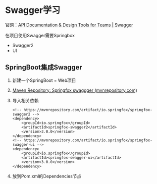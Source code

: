 # Swagger学习

官网：[API Documentation & Design Tools for Teams | Swagger](https://swagger.io/)

在项目使用Swagger需要Springbox

* Swagger2
* UI

## SpringBoot集成Swagger

1. 新建一个SpringBoot = Web项目

2. [Maven Repository: Springfox swaggger (mvnrepository.com)](https://mvnrepository.com/search?q=Springfox+swaggger)

3. 导入相关依赖

   ```
   <!-- https://mvnrepository.com/artifact/io.springfox/springfox-swagger2 -->
   <dependency>
       <groupId>io.springfox</groupId>
       <artifactId>springfox-swagger2</artifactId>
       <version>3.0.0</version>
   </dependency>
   <!-- https://mvnrepository.com/artifact/io.springfox/springfox-swagger-ui -->
   <dependency>
       <groupId>io.springfox</groupId>
       <artifactId>springfox-swagger-ui</artifactId>
       <version>3.0.0</version>
   </dependency>
   ```

4. 放到Pom.xml的Dependencies节点